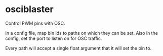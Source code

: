 # osciblaster

Control PWM pins with OSC.

In a config file, map bin ids to paths on which they can be set.
Also in the config, set the port to listen on for OSC traffic.

Every path will accept a single float argument that it will set the pin to.
